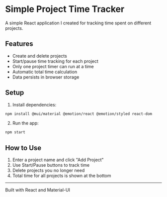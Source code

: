 # Simple Project Time Tracker
A simple React application I created for tracking time spent on different projects.

## Features
- Create and delete projects
- Start/pause time tracking for each project
- Only one project timer can run at a time
- Automatic total time calculation
- Data persists in browser storage

## Setup
1. Install dependencies:
```bash
npm install @mui/material @emotion/react @emotion/styled react-dom
```

2. Run the app:
```bash
npm start
```

## How to Use
1. Enter a project name and click "Add Project"
2. Use Start/Pause buttons to track time
3. Delete projects you no longer need
4. Total time for all projects is shown at the bottom

---
Built with React and Material-UI